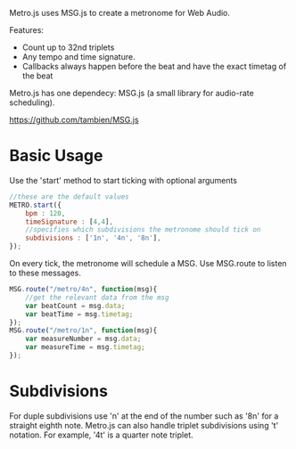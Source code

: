 Metro.js uses MSG.js to create a metronome for Web Audio. 

Features: 
- Count up to 32nd triplets
- Any tempo and time signature. 
- Callbacks always happen before the beat and have the exact timetag of the beat 

Metro.js has one dependecy: MSG.js (a small library for audio-rate scheduling).

https://github.com/tambien/MSG.js

# Basic Usage

Use the 'start' method to start ticking with optional arguments
```javascript
//these are the default values
METRO.start({
	bpm : 120,
	timeSignature : [4,4],
	//specifies which subdivisions the metronome should tick on 
	subdivisions : ['1n', '4n', '8n'],
});
``` 
On every tick, the metronome will schedule a MSG. Use MSG.route to listen to these messages.
```javascript
MSG.route("/metro/4n", function(msg){
	//get the relevant data from the msg
	var beatCount = msg.data;
	var beatTime = msg.timetag;
});
MSG.route("/metro/1n", function(msg){
	var measureNumber = msg.data;
	var measureTime = msg.timetag;
});
``` 

# Subdivisions

For duple subdivisions use 'n' at the end of the number such as '8n' for a straight eighth note. 
Metro.js can also handle triplet subdivisions using 't' notation. For example, '4t' is a quarter note triplet.